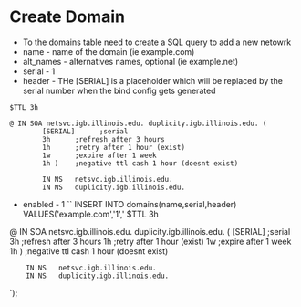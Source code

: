# Create Domain
* To the domains table need to create a SQL query to add a new netowrk
* name - name of the domain (ie example.com)
* alt_names - alternatives names, optional (ie example.net)
* serial - 1
* header - THe [SERIAL] is a placeholder which will be replaced by the serial number when the bind config gets generated 
```
$TTL 3h

@ IN SOA netsvc.igb.illinois.edu. duplicity.igb.illinois.edu. (
        [SERIAL]      ;serial
        3h      ;refresh after 3 hours
        1h      ;retry after 1 hour (exist)
        1w      ;expire after 1 week
        1h )    ;negative ttl cash 1 hour (doesnt exist)

        IN NS   netsvc.igb.illinois.edu.
        IN NS   duplicity.igb.illinois.edu.
```
* enabled - 1
``
INSERT INTO domains(name,serial,header) VALUES('example.com','1','
$TTL 3h

@ IN SOA netsvc.igb.illinois.edu. duplicity.igb.illinois.edu. (
        [SERIAL]      ;serial
        3h      ;refresh after 3 hours
        1h      ;retry after 1 hour (exist)
        1w      ;expire after 1 week
        1h )    ;negative ttl cash 1 hour (doesnt exist)

        IN NS   netsvc.igb.illinois.edu.
        IN NS   duplicity.igb.illinois.edu.
`);
```

